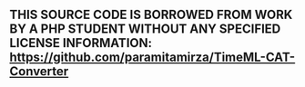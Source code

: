 ## THIS SOURCE CODE IS BORROWED FROM WORK BY A PHP STUDENT WITHOUT ANY SPECIFIED LICENSE INFORMATION:  https://github.com/paramitamirza/TimeML-CAT-Converter
